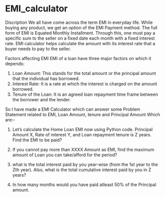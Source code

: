 # EMI_calculator

Discription 
We all have come across the term EMI in everyday life.
While buying any product, we get an option of the EMI Payment method. 
The full form of EMI is Equated Monthly Installment.
Through this, one must pay a specific sum to the seller on a fixed date each month with a fixed interest rate.
EMI calculator helps calculate the amount with its interest rate that a buyer needs to pay to the seller.

Factors affecting EMI
EMI of a loan have three major factors on which it depends:
  
1.    Loan Amount: This stands for the total amount or the principal amount that the individual has borrowed.
2.    Interest Rate: It is a rate at which the interest is charged on the amount borrowed.
3.    Tenure of the Loan: It is an agreed loan repayment time frame between the borrower and the lender.

So I have made a EMI Calculator which can answer some Problem Statement related to EMI, Loan Amount, tenure and Principal Amount Which are:-

1.    Let’s calculate the Home Loan EMI now using Python code. Principal Amount X, Rate of interest Y, and Loan repayment tenure is Z years. Find the EMI to be paid?
 
2.    If you cannot pay more than XXXX Amount as EMI, find the maximum amount of Loan you can take/afford for the period?

3.    what is the total interest paid by you year-wise (from the 1st year to the Zth year). Also, what is the total cumulative interest paid by you in Z years?
 
4.    In how many months would you have paid atleast 50% of the Principal amount.
